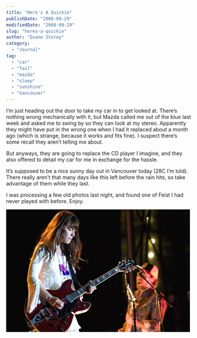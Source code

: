 ```yaml
---
title: "Here's A Quickie"
publishDate: "2008-09-29"
modifiedDate: "2008-09-29"
slug: "heres-a-quickie"
author: "Duane Storey"
category:
  - "Journal"
tag:
  - "car"
  - "fail"
  - "mazda"
  - "sleep"
  - "sunshine"
  - "Vancouver"
---
```


I’m just heading out the door to take my car in to get looked at. There’s nothing wrong mechanically with it, but Mazda called me out of the blue last week and asked me to swing by so they can look at my stereo. Apparently they might have put in the wrong one when I had it replaced about a month ago (which is strange, because it works and fits fine). I suspect there’s some recall they aren’t telling me about.

But anyways, they are going to replace the CD player I imagine, and they also offered to detail my car for me in exchange for the hassle.

It’s supposed to be a nice sunny day out in Vancouver today (28C I’m told). There really aren’t that many days like this left before the rain hits, so take advantage of them while they last.

I was processing a few old photos last night, and found one of Feist I had never played with before. Enjoy.

[![Leslie Feist](_images/heres-a-quickie-1.jpg)](http://www.flickr.com/photos/duanestorey/2898274444/)